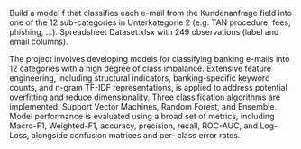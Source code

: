 Build a model f that classifies each e-mail from the Kundenanfrage field into one of the 12 sub-categories in Unterkategorie 2 (e.g. TAN procedure, fees, phishing, ...). 
Spreadsheet Dataset.xlsx with 249 observations (label and email columns).

The project involves developing models for classifying banking e-mails into 12 categories with a high degree of class imbalance. Extensive feature engineering, including structural indicators, banking-specific keyword counts, and n-gram TF-IDF representations, is applied to address potential overfitting and reduce dimensionality. Three classification algorithms are implemented: Support Vector Machines, Random Forest, and Ensemble. 
Model performance is evaluated using a broad set of metrics, including Macro-F1, Weighted-F1, accuracy, precision, recall, ROC-AUC, and Log-Loss, alongside confusion matrices and per- class error rates.
